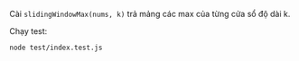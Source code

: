 Cài `slidingWindowMax(nums, k)` trả mảng các max của từng cửa sổ độ dài k.

Chạy test:
```bash
node test/index.test.js
```

